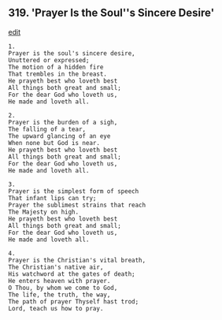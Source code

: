 
## 319.  'Prayer Is the Soul''s Sincere Desire'
[edit](https://docs.google.com/document/d/1KELuVthPlBBcI3mEUZ2ISQx3hIK72mYZ/edit?mode=html)



    1.
    Prayer is the soul's sincere desire, 
    Unuttered or expressed; 
    The motion of a hidden fire 
    That trembles in the breast. 
    He prayeth best who loveth best 
    All things both great and small; 
    For the dear God who loveth us, 
    He made and loveth all. 

    2.
    Prayer is the burden of a sigh, 
    The falling of a tear, 
    The upward glancing of an eye 
    When none but God is near. 
    He prayeth best who loveth best 
    All things both great and small; 
    For the dear God who loveth us, 
    He made and loveth all. 

    3.
    Prayer is the simplest form of speech 
    That infant lips can try; 
    Prayer the sublimest strains that reach 
    The Majesty on high. 
    He prayeth best who loveth best 
    All things both great and small; 
    For the dear God who loveth us, 
    He made and loveth all. 

    4.
    Prayer is the Christian's vital breath, 
    The Christian's native air, 
    His watchword at the gates of death; 
    He enters heaven with prayer. 
    O Thou, by whom we come to God, 
    The life, the truth, the way, 
    The path of prayer Thyself hast trod; 
    Lord, teach us how to pray.
